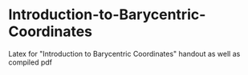 # Introduction-to-Barycentric-Coordinates
Latex for "Introduction to Barycentric Coordinates" handout as well as compiled pdf
